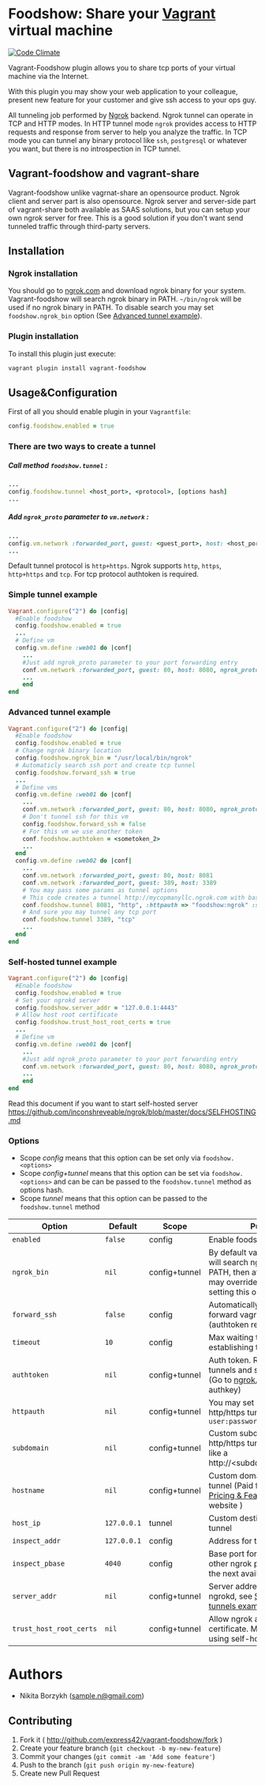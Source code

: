 # Foodshow: Share your [Vagrant](http://vagrantup.com) virtual machine

[![Code Climate](https://codeclimate.com/github/express42/vagrant-foodshow.png)](https://codeclimate.com/github/express42/vagrant-foodshow)

Vagrant-Foodshow plugin allows you to share tcp ports of your virtual machine via the Internet.

With this plugin you may show your web application to your colleague, present new feature for your customer and give ssh access to your ops guy.

All tunneling job performed by [Ngrok](http://ngrok.com) backend.
Ngrok tunnel can operate in TCP and HTTP modes. In HTTP tunnel mode `ngrok` provides access to HTTP requests and response from server to help you analyze the traffic. In TCP mode you can tunnel any binary protocol like `ssh`, `postgresql` or whatever you want, but there is no introspection in TCP tunnel.

## Vagrant-foodshow and vagrant-share

Vagrant-foodshow unlike vagrnat-share an opensource product. Ngrok client and server part is also opensource. Ngrok server and server-side part of vagrant-share both available as SAAS solutions, but you can setup your own ngrok server for free. This is a good solution if you don't want send tunneled traffic through third-party servers.

## Installation

### Ngrok installation

You should go to [ngrok.com](http://ngrok.com) and download ngrok binary for your system. Vagrant-foodshow will search ngrok binary in PATH. `~/bin/ngrok` will be used if no ngrok binary in PATH. To disable search you may set `foodshow.ngrok_bin` option (See [Advanced tunnel example](#advanced-tunnel-example)).

### Plugin installation

To install this plugin just execute:

```bash
vagrant plugin install vagrant-foodshow
```

## Usage&Configuration

First of all you should enable plugin in your `Vagrantfile`:
```ruby
config.foodshow.enabled = true
```

### There are two ways to create a tunnel

##### Call method `foodshow.tunnel` :

```ruby
...
config.foodshow.tunnel <host_port>, <protocol>, [options hash]
...
```

##### Add `ngrok_proto` parameter to `vm.network` :

```ruby
...
config.vm.network :forwarded_port, guest: <guest_port>, host: <host_port>, ngrok_proto: "<protocol>"
...
```

Default tunnel protocol is `http+https`. Ngrok supports `http`, `https`, `http+https` and `tcp`. For tcp protocol authtoken is required.

### Simple tunnel example

```ruby
Vagrant.configure("2") do |config|
  #Enable foodshow
  config.foodshow.enabled = true
  ...
  # Define vm
  config.vm.define :web01 do |conf|
    ...
    #Just add ngrok_proto parameter to your port forwarding entry
    conf.vm.network :forwarded_port, guest: 80, host: 8080, ngrok_proto: "http+https"
    ...
    end
end
```

### Advanced tunnel example

```ruby
Vagrant.configure("2") do |config|
  #Enable foodshow
  config.foodshow.enabled = true
  # Change ngrok binary location
  config.foodshow.ngrok_bin = "/usr/local/bin/ngrok"
  # Automaticly search ssh port and create tcp tunnel
  config.foodshow.forward_ssh = true
  ...
  # Define vms
  config.vm.define :web01 do |conf|
    ...
    conf.vm.network :forwarded_port, guest: 80, host: 8080, ngrok_proto: "http+https"
    # Don't tunnel ssh for this vm
    config.foodshow.forward_ssh = false
    # For this vm we use another token
    conf.foodshow.authtoken = <sometoken_2>
    ...
  end
  config.vm.define :web02 do |conf|
    ...
    conf.vm.network :forwarded_port, guest: 80, host: 8081
    conf.vm.network :forwarded_port, guest: 389, host: 3389
    # You may pass some params as tunnel options
    # This code creates a tunnel http://mycopmanyllc.ngrok.com with basic auth
    conf.foodshow.tunnel 8081, "http", :httpauth => "foodshow:ngrok" :subdomain => "mycopmanyllc"
    # And sure you may tunnel any tcp port
    conf.foodshow.tunnel 3389, "tcp"
    ...
  end
end
```

### Self-hosted tunnel example

```ruby
Vagrant.configure("2") do |config|
  #Enable foodshow
  config.foodshow.enabled = true
  # Set your ngrokd server
  config.foodshow.server_addr = "127.0.0.1:4443"
  # Allow host root certificate
  config.foodshow.trust_host_root_certs = true
  ...
  # Define vm
  config.vm.define :web01 do |conf|
    ...
    #Just add ngrok_proto parameter to your port forwarding entry
    conf.vm.network :forwarded_port, guest: 80, host: 8080, ngrok_proto: "http+https"
    ...
    end
end
```
Read this document if you want to start self-hosted server https://github.com/inconshreveable/ngrok/blob/master/docs/SELFHOSTING.md
### Options

- Scope *config* means that this option can be set only via `foodshow.<options>`
- Scope *config+tunnel* means that this option can be set via `foodshow.<options>` and can be can be passed to the `foodshow.tunnel` method as options hash.
- Scope *tunnel* means that this option can be passed to the `foodshow.tunnel` method

Option | Default | Scope | Purpose
-------|---------|---------|--------
`enabled` | `false` |  config | Enable foodshow plugin
`ngrok_bin` | `nil` | config+tunnel |  By default vagrant-foodshow will search ngrok binary in PATH, then at ~/bin/ngrok. You may override this behavior by setting this option
`forward_ssh` | `false` | config | Automatically search and forward vagrant ssh guest port (authtoken required)
`timeout` | `10` | config | Max waiting time for establishing tunnel
`authtoken` | `nil` | config+tunnel | Auth token. Required for TCP tunnels and some functions (Go to [ngrok.com](http://ngrok.com) to get authkey)
`httpauth` | `nil` | config+tunnel | You may set basic auth for http/https tunnel. Format: `user:password`
`subdomain` | `nil` | config+tunnel | Custom subdomain for http/https tunnel. URL will be like a http://\<subdomain\>.ngrok.com
`hostname` | `nil` | config+tunnel | Custom domain for http/https tunnel (Paid feature, see [Pricing & Features](http://ngrok.com/features) on ngrok website )
`host_ip` | `127.0.0.1` | tunnel | Custom destination ip for tunnel
`inspect_addr` | `127.0.0.1` | config | Address for traffic inspection
`inspect_pbase` | `4040` | config | Base port for traffic inspection, other ngrok  processes will use the next available port
`server_addr` | `nil` | config+tunnel | Server address for self-hosted ngrokd, see [Self-hosted tunnels example](#self-hosted-tunnel-example)
`trust_host_root_certs` | `nil` | config+tunnel | Allow ngrok accept root server certificate. Must be `true` if you using self-hosted ngrokd

# Authors

* Nikita Borzykh (<sample.n@gmail.com>)

## Contributing

1. Fork it ( http://github.com/express42/vagrant-foodshow/fork )
2. Create your feature branch (`git checkout -b my-new-feature`)
3. Commit your changes (`git commit -am 'Add some feature'`)
4. Push to the branch (`git push origin my-new-feature`)
5. Create new Pull Request
